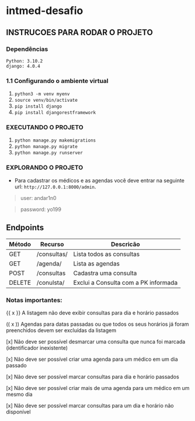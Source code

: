 # intmed-desafio
## INSTRUCOES PARA RODAR O PROJETO

### Dependências
```
Python: 3.10.2
django: 4.0.4
```

### 1.1 Configurando o ambiente virtual
1. `python3 -m venv myenv`
2. `source venv/bin/activate`
3. `pip install django`
3. `pip install djangorestframework`

### EXECUTANDO O PROJETO
1. `python manage.py makemigrations`
2. `python manage.py migrate`
3. `python manage.py runserver`

### EXPLORANDO  O PROJETO 
* Para cadastrar os médicos e as agendas você deve entrar na seguinte url: `http://127.0.0.1:8000/admin`.

>user: andar1n0

>password: yo199

## Endpoints

Método | Recurso | Descricão
-------|---------|----------
GET| /consultas/| Lista todos as consultas 
GET| /agenda/| Lista as agendas 
POST| /consultas | Cadastra uma consulta
DELETE| /conulsta/<pk> |Exclui a Consulta com a PK informada
  
  
### Notas importantes:
{{ x }} A listagem não deve exibir consultas para dia e horário passados
 
(( x )) Agendas para datas passadas ou que todos os seus horários já foram preenchidos devem ser excluídas da listagem 
  
[x] Não deve ser possível desmarcar uma consulta que nunca foi marcada (identificador inexistente)
  
[x] Não deve ser possível criar uma agenda para um médico em um dia passado
  
[x] Não deve ser possível marcar consultas para dia e horário passados
  
[x] Não deve ser possível criar mais de uma agenda para um médico em um mesmo dia
  
[x] Não deve ser possível marcar consultas para um dia e horário não disponível
  
  
